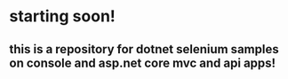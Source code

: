 # starting soon!

## this is a repository for dotnet selenium samples on console and asp.net core mvc and api apps!
